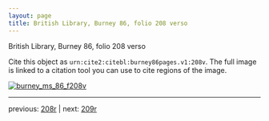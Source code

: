 ```yaml
---
layout: page
title: British Library, Burney 86, folio 208 verso
---
```


British Library, Burney 86, folio 208 verso

Cite this object as `urn:cite2:citebl:burney86pages.v1:208v`.  The full image is linked to a citation tool you can use to cite regions of the image.

[![burney_ms_86_f208v](http://www.homermultitext.org/iipsrv?IIIF=/project/homer/pyramidal/deepzoom/citebl/burney86imgs/v1/burney_ms_86_f208v.tif/full/800,/0/default.jpg)](http://www.homermultitext.org/ict2/?urn=urn:cite2:citebl:burney86imgs.v1:burney_ms_86_f208v) 

---

previous:  [208r](../208r/) | next: [209r](../209r/)